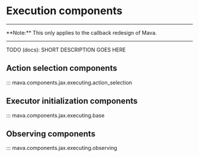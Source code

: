 # Execution components

<hr>
**Note:** This only applies to the callback redesign of Mava.
<hr>

TODO (docs): SHORT DESCRIPTION GOES HERE

## Action selection components
::: mava.components.jax.executing.action_selection

## Executor initialization components
::: mava.components.jax.executing.base

## Observing components
::: mava.components.jax.executing.observing
